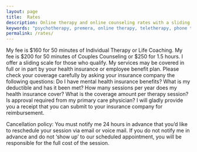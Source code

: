 ```yaml
---
layout: page
title:  Rates
description: Online therapy and online counseling rates with a sliding scale and may be covered by your health insurance.
keywords: "psychotherapy, premera, online therapy, teletherapy, phone therapy, video chat, online counseling, healing, Oakland therapist, therapist, sliding scale, insurance, paypal, psychotherapist, adolescents,  PTSD, healing, psychology, integrative, development, growth, resilience, prevention, hope, depression, anxiety, grief, humanistic, srength-based, helpful, whole, holisitc, divorce, sibling therapy, motherhood, infertility, difficult pregnancy, addiction, family planning, support, fertility issues, relationships, California, Washington, Oregon, Seattle, Portland, sexuality, thriving"
permalink: /rates/
---
```

<p class="text-justify">
My fee is $160 for 50 minutes of Individual Therapy or Life Coaching. My fee is $200 for 50 minutes of Couples Counseling or $250 for 1.5 hours. I offer a sliding scale for those who qualify. My services may be covered in full or in part by your health insurance or employee benefit plan. Please check your coverage carefully by asking your insurance company the following questions:  Do I have mental health insurance benefits? What is my deductible and has it been met? How many sessions per year does my health insurance cover? What is the coverage amount per therapy session? Is approval required from my primary care physician? I will gladly provide you a receipt that you can submit to your insurance company for reimbursement.<p/><p/>Cancellation policy: You must notify me 24 hours in advance that you’d like to reschedule your session via email or voice mail. If you do not notify me in advance and do not ‘show up’ to our scheduled appointment, you will be responsible for the full cost of the session.
</p>